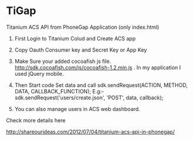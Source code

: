 TiGap
=====

Titanium ACS API from PhoneGap Application (only index.html)

1) First Login to Titanium Colud and Create ACS app
2) Copy Oauth Consumer key and Secret Key or App Key
3) Make Sure your added cocoafish js file. http://sdk.cocoafish.com/js/cocoafish-1.2.min.js . In my application I used jQuery mobile.

4) Then Start code Set data and call
		sdk.sendRequest(ACTION, METHOD, DATA, CALLBACK_FUNCTION);
E.g:- sdk.sendRequest('users/create.json', 'POST', data, callback);
5) You can also manage users in ACS web dashboard.

Check more details here


http://shareourideas.com/2012/07/04/titanium-acs-api-in-phonegap/

